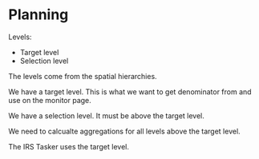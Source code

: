# Planning

Levels:
- Target level
- Selection level

The levels come from the spatial hierarchies.

We have a target level. This is what we want to get denominator from and use on the monitor page.

We have a selection level. It must be above the target level.

We need to calcualte aggregations for all levels above the target level.

The IRS Tasker uses the target level.